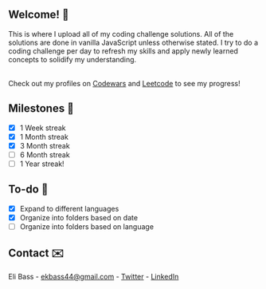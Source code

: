 <h2>Welcome! 👋</h2>
This is where I upload all of my coding challenge solutions. All of the solutions are done in vanilla JavaScript unless otherwise stated. I try to do a coding challenge per day to refresh my skills and apply newly learned concepts to solidify my understanding.
<br/><br/>

Check out my profiles on [Codewars](https://www.codewars.com/users/HiJustEli) and [Leetcode](https://leetcode.com/EliKeith404/) to see my progress!

<!-- MILESTONES -->
<h2>Milestones 🏅</h2>

- [x] 1 Week streak
- [x] 1 Month streak
- [x] 3 Month streak
- [ ] 6 Month streak
- [ ] 1 Year streak!

<!-- TO-DO -->
<h2>To-do 📒</h2>

- [x] Expand to different languages
- [x] Organize into folders based on date
- [ ] Organize into folders based on language

<!-- CONTACT -->
<h2>Contact ✉️</h2>

Eli Bass - ekbass44@gmail.com - [Twitter](https://twitter.com/EliKeith404) - [LinkedIn](https://www.linkedin.com/in/elikeith404/)